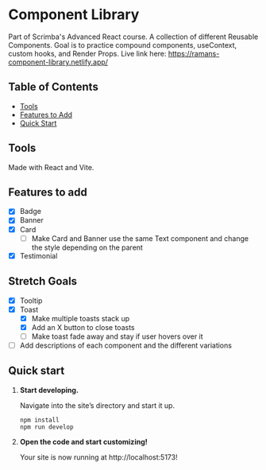 # Component Library

Part of Scrimba's Advanced React course. A collection of different Reusable Components. Goal is to practice compound components, useContext, custom hooks, and Render Props. Live link here: https://ramans-component-library.netlify.app/

## Table of Contents

- [Tools](#tools)
- [Features to Add](#features-to-add)
- [Quick Start](#quick-start)

## Tools

Made with React and Vite.

## Features to add

- [x] Badge
- [x] Banner
- [x] Card
  - [ ] Make Card and Banner use the same Text component and change the style depending on the parent
- [x] Testimonial

## Stretch Goals

- [x] Tooltip
- [x] Toast
  - [x] Make multiple toasts stack up
  - [x] Add an X button to close toasts
  - [ ] Make toast fade away and stay if user hovers over it
- [ ] Add descriptions of each component and the different variations

## Quick start

1.  **Start developing.**

    Navigate into the site’s directory and start it up.

    ```shell
    npm install
    npm run develop
    ```

2.  **Open the code and start customizing!**

    Your site is now running at http://localhost:5173!
